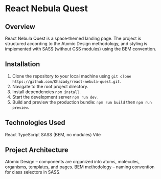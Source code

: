 # React Nebula Quest

## Overview

React Nebula Quest is a space‑themed landing page.
The project is structured according to the Atomic Design methodology,
and styling is implemented with SASS (without CSS modules) using the BEM convention.

## Installation

1. Clone the repository to your local machine using `git clone https://github.com/Khazady/react-nebula-quest.git`.
2. Navigate to the root project directory.
3. Install dependencies `npm install`.
4. Start the development server `npm run dev`.
5. Build and preview the production bundle: `npm run build` then `npm run preview`.

## Technologies Used

React TypeScript SASS (BEM, no modules) Vite

## Project Architecture

Atomic Design – components are organized into atoms, molecules, organisms, templates, and pages.
BEM methodology – naming convention for class selectors in SASS.
